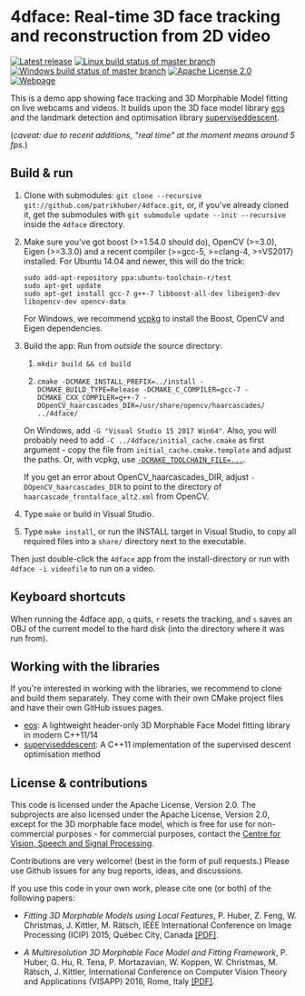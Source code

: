 # 4dface: Real-time 3D face tracking and reconstruction from 2D video
[![Latest release](http://img.shields.io/github/release/patrikhuber/4dface.svg?style=flat-square)][release]
[![Linux build status of master branch](https://img.shields.io/travis/patrikhuber/4dface/master.svg?style=flat-square&label=Linux%3A%20build)][travis]
[![Windows build status of master branch](https://ci.appveyor.com/api/projects/status/ed5slvlhl0lpbu8j/branch/master?svg=true&passingText=Windows%3A%20build%20passing&failingText=Windows%3A%20build%20failing&pendingText=Windows%3A%20build%20pending)][appveyor]
[![Apache License 2.0](https://img.shields.io/github/license/patrikhuber/4dface.svg?style=flat-square)][license]
[![Webpage](https://img.shields.io/badge/webpage-www.4dface.org-blue.svg?style=flat-square)][webpage]

[release]: https://github.com/patrikhuber/4dface/releases
[travis]: https://travis-ci.org/patrikhuber/4dface
[appveyor]: https://ci.appveyor.com/project/patrikhuber/4dface/branch/master
[license]: https://github.com/patrikhuber/4dface/blob/master/LICENSE
[webpage]: http://www.4dface.org

This is a demo app showing face tracking and 3D Morphable Model fitting on live webcams and videos. It builds upon the 3D face model library [eos](https://github.com/patrikhuber/eos) and the landmark detection and optimisation library [superviseddescent](https://github.com/patrikhuber/superviseddescent).

(_caveat: due to recent additions, "real time" at the moment means around 5 fps._)

## Build & run

1. Clone with submodules: `git clone --recursive git://github.com/patrikhuber/4dface.git`, or, if you've already cloned it, get the submodules with `git submodule update --init --recursive` inside the `4dface` directory.

2. Make sure you've got boost (>=1.54.0 should do), OpenCV (>=3.0), Eigen (>=3.3.0) and a recent compiler (>=gcc-5, >=clang-4, >=VS2017) installed. For Ubuntu 14.04 and newer, this will do the trick:
    ```
    sudo add-apt-repository ppa:ubuntu-toolchain-r/test
    sudo apt-get update
    sudo apt-get install gcc-7 g++-7 libboost-all-dev libeigen3-dev libopencv-dev opencv-data
    ```
    For Windows, we recommend [vcpkg](https://github.com/Microsoft/vcpkg/) to install the Boost, OpenCV and Eigen dependencies.

3. Build the app:
    Run from _outside_ the source directory:
    1. `mkdir build && cd build`

    2. `cmake -DCMAKE_INSTALL_PREFIX=../install -DCMAKE_BUILD_TYPE=Release -DCMAKE_C_COMPILER=gcc-7 -DCMAKE_CXX_COMPILER=g++-7 -DOpenCV_haarcascades_DIR=/usr/share/opencv/haarcascades/ ../4dface/`

    On Windows, add `-G "Visual Studio 15 2017 Win64"`. Also, you will probably need to add `-C ../4dface/initial_cache.cmake` as first argument - copy the file from `initial_cache.cmake.template` and adjust the paths. Or, with vcpkg, use [`-DCMAKE_TOOLCHAIN_FILE=...`](https://github.com/Microsoft/vcpkg/blob/master/docs/users/integration.md#cmake-toolchain-file-recommended-for-open-source-cmake-projects).

    If you get an error about OpenCV\_haarcascades\_DIR, adjust `-DOpenCV_haarcascades_DIR` to point to the directory of `haarcascade_frontalface_alt2.xml` from OpenCV.

4. Type `make` or build in Visual Studio.

4. Type `make install`, or run the INSTALL target in Visual Studio, to copy all required files into a `share/` directory next to the executable.

Then just double-click the `4dface` app from the install-directory or run with `4dface -i videofile` to run on a video.

## Keyboard shortcuts

When running the 4dface app, `q` quits, `r` resets the tracking, and `s` saves an OBJ of the current model to the hard disk (into the directory where it was run from).

## Working with the libraries

If you're interested in working with the libraries, we recommend to clone and build them separately. They come with their own CMake project files and have their own GitHub issues pages.

* [eos](https://github.com/patrikhuber/eos): A lightweight header-only 3D Morphable Face Model fitting library in modern C++11/14
* [superviseddescent](https://github.com/patrikhuber/superviseddescent): A C++11 implementation of the supervised descent optimisation method

## License & contributions

This code is licensed under the Apache License, Version 2.0. The subprojects are also licensed under the Apache License, Version 2.0, except for the 3D morphable face model, which is free for use for non-commercial purposes - for commercial purposes, contact the [Centre for Vision, Speech and Signal Processing](http://www.surrey.ac.uk/cvssp/).

Contributions are very welcome! (best in the form of pull requests.) Please use Github issues for any bug reports, ideas, and discussions.

If you use this code in your own work, please cite one (or both) of the following papers:

* _Fitting 3D Morphable Models using Local Features_, P. Huber, Z. Feng, W. Christmas, J. Kittler, M. Rätsch, IEEE International Conference on Image Processing (ICIP) 2015, Québec City, Canada [[PDF]](http://arxiv.org/abs/1503.02330).

* _A Multiresolution 3D Morphable Face Model and Fitting Framework_, P. Huber, G. Hu, R. Tena, P. Mortazavian, W. Koppen, W. Christmas, M. Rätsch, J. Kittler, International Conference on Computer Vision Theory and Applications (VISAPP) 2016, Rome, Italy [[PDF]](http://www.patrikhuber.ch/files/3DMM_Framework_VISAPP_2016.pdf).
